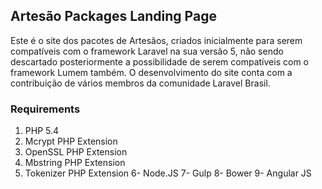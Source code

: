 ## Artesão Packages Landing Page

Este é o site dos pacotes de Artesãos, criados inicialmente para serem compatíveis com o framework Laravel na sua versão 5, não sendo descartado posteriormente a possibilidade de serem compatíveis com o framework Lumem também. O desenvolvimento do site conta com a contribuição de vários membros da comunidade Laravel Brasil.

### Requirements

1. PHP 5.4
2. Mcrypt PHP Extension
3. OpenSSL PHP Extension
4. Mbstring PHP Extension
5. Tokenizer PHP Extension
6- Node.JS
7- Gulp
8- Bower
9- Angular JS